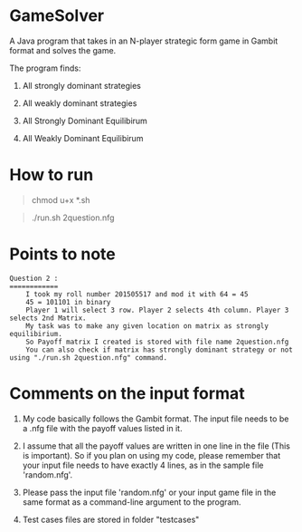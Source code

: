 GameSolver
==========

A Java program that takes in an N-player strategic form game in Gambit format and solves the game.

The program finds:

1) All strongly dominant strategies

2) All weakly dominant strategies

3) All Strongly Dominant Equilibirum

4) All Weakly Dominant Equilibirum

How to run
==========

> chmod u+x *.sh

> ./run.sh 2question.nfg

Points to note
==============
	Question 2 :
	============
		I took my roll number 201505517 and mod it with 64 = 45
		45 = 101101 in binary
		Player 1 will select 3 row. Player 2 selects 4th column. Player 3 selects 2nd Matrix.
		My task was to make any given location on matrix as strongly equilibirium. 
		So Payoff matrix I created is stored with file name 2question.nfg
		You can also check if matrix has strongly dominant strategy or not using "./run.sh 2question.nfg" command.

Comments on the input format
============================

1) My code basically follows the Gambit format. The input file needs to be a .nfg file with the payoff values listed in it.

2) I assume that all the payoff values are written in one line in the file (This is important). So if you plan on using my code, please remember that your input file needs to have exactly 4 lines, as in the sample file 'random.nfg'.
   
3) Please pass the input file 'random.nfg' or your input game file in the same format as a command-line argument to the program.

4) Test cases files are stored in folder "testcases"
